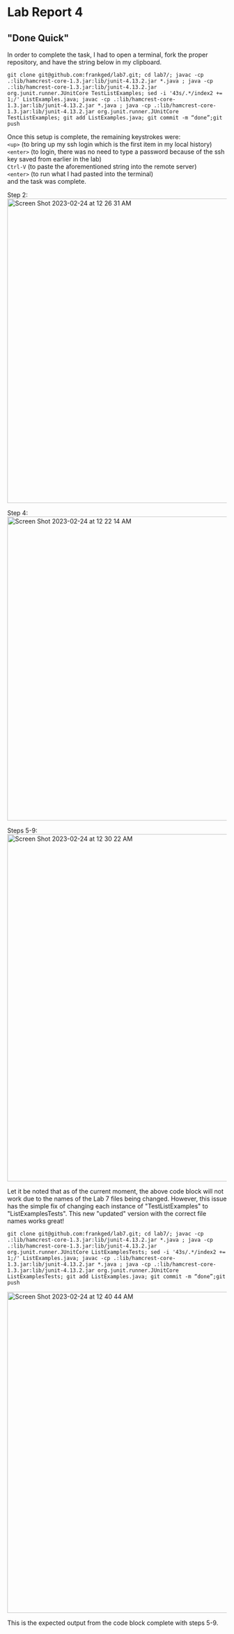 # Lab Report 4
## "Done Quick"
In order to complete the task, I had to open a terminal, fork the proper repository, and have the string below in my clipboard.  
```
git clone git@github.com:frankged/lab7.git; cd lab7/; javac -cp .:lib/hamcrest-core-1.3.jar:lib/junit-4.13.2.jar *.java ; java -cp .:lib/hamcrest-core-1.3.jar:lib/junit-4.13.2.jar org.junit.runner.JUnitCore TestListExamples; sed -i '43s/.*/index2 += 1;/' ListExamples.java; javac -cp .:lib/hamcrest-core-1.3.jar:lib/junit-4.13.2.jar *.java ; java -cp .:lib/hamcrest-core-1.3.jar:lib/junit-4.13.2.jar org.junit.runner.JUnitCore TestListExamples; git add ListExamples.java; git commit -m “done”;git push
```
Once this setup is complete, the remaining keystrokes were:  
`<up>` (to bring up my ssh login which is the first item in my local history)  
`<enter>` (to login, there was no need to type a password because of the ssh key saved from earlier in the lab)  
`Ctrl-V`  (to paste the aforementioned string into the remote server)  
`<enter>` (to run what I had pasted into the terminal)  
and the task was complete.

Step 2:  
<img width="697" alt="Screen Shot 2023-02-24 at 12 26 31 AM" src="https://user-images.githubusercontent.com/97646090/221129462-57260075-21e1-4321-97f6-bc9dbb13b28b.png">

Step 4:  
<img width="696" alt="Screen Shot 2023-02-24 at 12 22 14 AM" src="https://user-images.githubusercontent.com/97646090/221128624-22a78acd-c596-491b-89f8-85c16be55320.png">

Steps 5-9: 
<img width="795" alt="Screen Shot 2023-02-24 at 12 30 22 AM" src="https://user-images.githubusercontent.com/97646090/221130220-57e10445-5211-4ccd-9a73-1d9780928cfa.png">
  
Let it be noted that as of the current moment, the above code block will not work due to the names of the Lab 7 files being changed. However, this issue has the simple fix of changing each instance of "TestListExamples" to "ListExamplesTests".
This new "updated" version with the correct file names works great!  
```
git clone git@github.com:frankged/lab7.git; cd lab7/; javac -cp .:lib/hamcrest-core-1.3.jar:lib/junit-4.13.2.jar *.java ; java -cp .:lib/hamcrest-core-1.3.jar:lib/junit-4.13.2.jar org.junit.runner.JUnitCore ListExamplesTests; sed -i '43s/.*/index2 += 1;/' ListExamples.java; javac -cp .:lib/hamcrest-core-1.3.jar:lib/junit-4.13.2.jar *.java ; java -cp .:lib/hamcrest-core-1.3.jar:lib/junit-4.13.2.jar org.junit.runner.JUnitCore ListExamplesTests; git add ListExamples.java; git commit -m “done”;git push
```
<img width="735" alt="Screen Shot 2023-02-24 at 12 40 44 AM" src="https://user-images.githubusercontent.com/97646090/221132324-cb4bcb8f-30f2-428a-a02e-e35f7845e978.png">
  
This is the expected output from the code block complete with steps 5-9.
